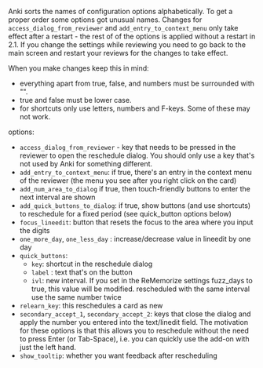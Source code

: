 Anki sorts the names of configuration options alphabetically. To get a proper
order some options got unusual names. Changes for `access_dialog_from_reviewer`
and `add_entry_to_context_menu` only take effect after a restart - the rest of
of the options is applied without a restart in 2.1. If you change the settings 
while reviewing you need to go back to the main screen and restart your reviews
for the changes to take effect.

When you make changes keep this in mind:

- everything apart from true, false, and numbers must be surrounded with "". 
- true and false must be lower case.
- for shortcuts only use letters, numbers and F-keys. Some of these may not
  work.

options:

- `access_dialog_from_reviewer` - key that needs to be pressed in the reviewer
  to open the reschedule dialog. You should only use a key that's not used by
  Anki for something different.
- `add_entry_to_context_menu`: if true, there's an entry in the context menu of
  the reviewer (the menu you see after you right click on the card)
- `add_num_area_to_dialog` if true, then touch-friendly buttons to enter the
  next interval are shown
- `add_quick_buttons_to_dialog`: if true, show buttons (and use shortcuts) to
  reschedule for a fixed period (see quick_button options below)
- `focus_lineedit`: button that resets the focus to the area where you input the
  digits
- `one_more_day`, `one_less_day` : increase/decrease value in lineedit by one
  day
- `quick_buttons`:
    - `key`: shortcut in the reschedule dialog
    - `label` : text that's on the button 
    - `ivl`: new interval. If you set in the ReMemorize settings fuzz_days to true, this value will be modified. 
  rescheduled with the same interval use the same number twice
- `relearn_key`: this reschedules a card as new
- `secondary_accept_1`, `secondary_accept_2`: keys that close the dialog and
  apply the number you entered into the text/linedit field. The motivation for
  these options is that this allows you to reschedule without the need to press
  Enter (or Tab-Space), i.e. you can quickly use the add-on with just the left
  hand. 
- `show_tooltip`: whether you want feedback after rescheduling



